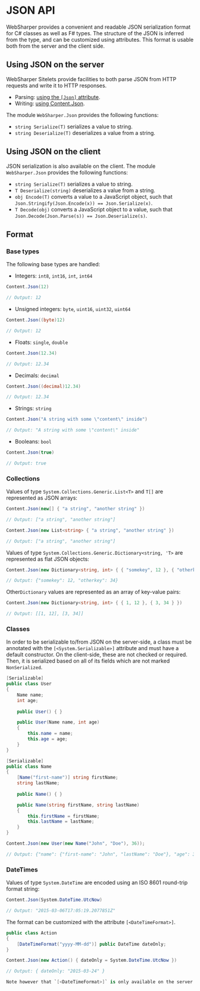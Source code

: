 # JSON API

WebSharper provides a convenient and readable JSON serialization format for C# classes as well as F# types. The structure of the JSON is inferred from the type, and can be customized using attributes. This format is usable both from the server and the client side.

## Using JSON on the server

WebSharper Sitelets provide facilities to both parse JSON from HTTP requests and write it to HTTP responses.

* Parsing: [using the `[Json]` attribute](Sitelets.md#json-request).
* Writing: [using Content.Json](Sitelets.md#json-response).

The module `WebSharper.Json` provides the following functions:
* `string Serialize(T)` serializes a value to string.
* `string Deserialize(T)` deserializes a value from a string.

## Using JSON on the client

JSON serialization is also available on the client. The module `WebSharper.Json` provides the following functions:

* `string Serialize(T)` serializes a value to string.
* `T Deserialize(string)` deserializes a value from a string.
* `obj Encode(T)` converts a value to a JavaScript object, such that `Json.Stringify(Json.Encode(x)) == Json.Serialize(x)`.
* `T Decode(obj)` converts a JavaScript object to a value, such that `Json.Decode(Json.Parse(s)) == Json.Deserialize(s)`.

## Format

### Base types

The following base types are handled:

* Integers: `int8`, `int16`, `int`, `int64`

```csharp
Content.Json(12)

// Output: 12
```

* Unsigned integers: `byte`, `uint16`, `uint32`, `uint64`

```csharp
Content.Json((byte)12)

// Output: 12
```

* Floats: `single`, `double`

```csharp
Content.Json(12.34)

// Output: 12.34
```

* Decimals: `decimal`

```csharp
Content.Json((decimal)12.34)

// Output: 12.34
```

* Strings: `string`

```csharp
Content.Json("A string with some \"content\" inside")

// Output: "A string with some \"content\" inside"
```

* Booleans: `bool`

```csharp
Content.Json(true)

// Output: true
```

### Collections

Values of type `System.Collections.Generic.List<T>` and `T[]` are represented as JSON arrays:

```csharp
Content.Json(new[] { "a string", "another string" })

// Output: ["a string", "another string"]

Content.Json(new List<string> { "a string", "another string" })

// Output: ["a string", "another string"]
```

Values of type `System.Collections.Generic.Dictionary<string, 'T>` are represented as flat JSON objects:

```csharp
Content.Json(new Dictionary<string, int> { { "somekey", 12 }, { "otherkey", 34 } })

// Output: {"somekey": 12, "otherkey": 34}
```

Other`Dictionary` values are represented as an array of key-value pairs:

```csharp
Content.Json(new Dictionary<string, int> { { 1, 12 }, { 3, 34 } })

// Output: [[1, 12], [3, 34]]
```

### Classes

In order to be serializable to/from JSON on the server-side, a class must be annotated with the `[<System.Serializable>]` attribute and must have a default constructor.
On the client-side, these are not checked or required.
Then, it is serialized based on all of its fields which are not marked `NonSerialized`.

```csharp
[Serializable]
public class User
{
    Name name;
    int age;
    
    public User() { }

    public User(Name name, int age)
    {
        this.name = name;
        this.age = age;
    }
}

[Serializable]
public class Name
{
    [Name("first-name")] string firstName;
    string lastName;
    
    public Name() { }

    public Name(string firstName, string lastName)
    {
        this.firstName = firstName;
        this.lastName = lastName;
    }
}

Content.Json(new User(new Name("John", "Doe"), 36));

// Output: {"name": {"first-name": "John", "lastName": "Doe"}, "age": 36}
```

### DateTimes

Values of type `System.DateTime` are encoded using an ISO 8601 round-trip format string:

```csharp
Content.Json(System.DateTime.UtcNow)

// Output: "2015-03-06T17:05:19.2077851Z"
```

The format can be customized with the attribute `[<DateTimeFormat>]`.

```csharp
public class Action
{
    [DateTimeFormat("yyyy-MM-dd")] public DateTime dateOnly;
}

Content.Json(new Action() { dateOnly = System.DateTime.UtcNow })

// Output: { dateOnly: "2015-03-24" }

Note however that `[<DateTimeFormat>]` is only available on the server side; this attribute is ignored by client-side serialization.
